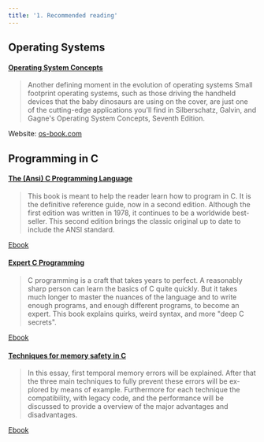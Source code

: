 ```yaml
---
title: '1. Recommended reading'
---
```


## Operating Systems

#### [Operating System Concepts](https://www.goodreads.com/book/show/83833.Operating_System_Concepts?ac=1&from_search=true)

> Another defining moment in the evolution of operating systems
Small footprint operating systems, such as those driving the handheld devices that the baby dinosaurs are using on the cover, are just one of the cutting-edge applications you'll find in Silberschatz, Galvin, and Gagne's Operating System Concepts, Seventh Edition.

Website: [os-book.com](http://os-book.com)

## Programming in C

#### [The (Ansi) C Programming Language](https://www.goodreads.com/book/show/515601.The_C_Programming_Language?ac=1&from_search=true)

> This book is meant to help the reader learn how to program in C. It is the definitive reference guide, now in a second edition. Although the first edition was written in 1978, it continues to be a worldwide best-seller. This second edition brings the classic original up to date to include the ANSI standard. 

[Ebook](https://www.dipmat.univpm.it/~demeio/public/the_c_programming_language_2.pdf)

#### [Expert C Programming](http://www.electroons.com/8051/ebooks/expert%20C%20programming.pdf)

> C programming is a craft that takes years to perfect. A reasonably sharp person can learn the basics of C quite quickly. But it takes much longer to master the nuances of the language and to write enough programs, and enough different programs, to become an expert. This book explains quirks, weird syntax, and more "deep C secrets".

[Ebook](http://www.electroons.com/8051/ebooks/expert%20C%20programming.pdf)

#### [Techniques for memory safety in C](/pdf/IPICS_essay_Winderickx_Jori.pdf)

> In this essay, first temporal memory errors will be explained. After that the three main techniques to fully prevent these errors will be ex- plored by means of example. Furthermore for each technique the compatibility, with legacy code, and the performance will be discussed to provide a overview of the major advantages and disadvantages.

[Ebook](/pdf/IPICS_essay_Winderickx_Jori.pdf)

